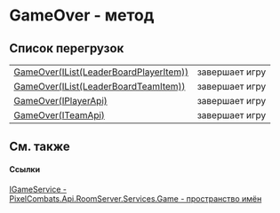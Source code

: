 # GameOver - метод


## Список перегрузок
<table>
<tr>
<td><a href="fa7a0f73-2d96-2529-3ce5-b94f8c21a511">GameOver(IList(LeaderBoardPlayerItem))</a></td>
<td>завершает игру</td></tr>
<tr>
<td><a href="6a343efd-b88e-8d15-7ec9-3adf9f651f89">GameOver(IList(LeaderBoardTeamItem))</a></td>
<td>завершает игру</td></tr>
<tr>
<td><a href="c7b00689-b214-742b-34dc-6760a570bd79">GameOver(IPlayerApi)</a></td>
<td>завершает игру</td></tr>
<tr>
<td><a href="528cf930-f0bf-c701-bc8c-146f095d1332">GameOver(ITeamApi)</a></td>
<td>завершает игру</td></tr>
</table>

## См. также


#### Ссылки
<a href="ab34782e-181c-17a0-e9a6-0f19d41e73d2">IGameService - </a>  
<a href="4584ac61-93b9-69e2-657a-49d576172c45">PixelCombats.Api.RoomServer.Services.Game - пространство имён</a>  
